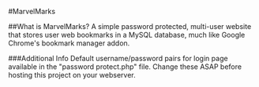 #MarvelMarks

##What is MarvelMarks?
A simple password protected, multi-user website that stores user web bookmarks in a MySQL database, much like Google Chrome's bookmark manager addon.

###Additional Info
Default username/password pairs for login page available in the "password protect.php" file.
Change these ASAP before hosting this project on your webserver.